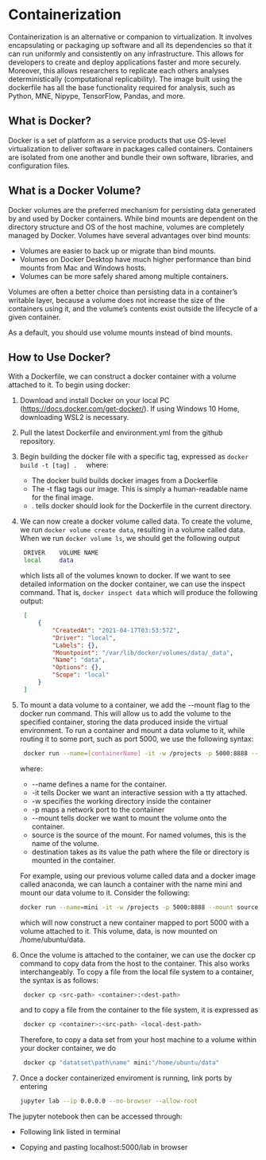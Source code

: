 # Containerization 
Containerization is an alternative or companion to virtualization. It involves encapsulating or packaging up software and all its dependencies so that it can run uniformly and consistently on any infrastructure. This allows for developers to create and deploy applications faster and more securely. Moreover, this allows researchers to replicate each others analyses deterministically (computational replicability). The image built using the dockerfile has all the base functionality required for analysis, such as Python, MNE, Nipype, TensorFlow, Pandas, and more.  


## What is Docker?

Docker is a set of platform as a service products that use OS-level virtualization to deliver software in packages called containers. Containers are isolated from one another and bundle their own software, libraries, and configuration files. 

## What is a Docker Volume? 
Docker volumes are the preferred mechanism for persisting data generated 
by and used by Docker containers. While bind mounts are dependent on the 
directory structure and OS of the host machine, volumes are completely 
managed by Docker. Volumes have several advantages over bind mounts: 
* Volumes are easier to back up or migrate than bind mounts.
* Volumes on Docker Desktop have much higher performance than bind mounts from Mac and Windows hosts.
* Volumes can be more safely shared among multiple containers.

Volumes are often a better choice than persisting data in a container’s writable layer, because a volume does not increase the size of the containers using it, and the volume’s contents exist outside the lifecycle of a given container. 

As a default, you should use volume mounts instead of bind mounts.


## How to Use Docker? 
With a Dockerfile, we can construct a docker container with a volume attached to it. To begin using docker: 
1. Download and install Docker on your local PC (https://docs.docker.com/get-docker/). If using Windows 10 Home, downloading WSL2 is necessary. 
2. Pull the latest Dockerfile and environment.yml from the github repository.
3. Begin building the docker file with a specific tag, expressed as
   `
   docker build -t [tag] .  
   `
   where: 
    * The docker build builds docker images from a Dockerfile
    * The -t flag tags our image. This is simply a human-readable name for the final image.
    * . tells docker should look for the Dockerfile in the current directory. 
4. We can now create a docker volume called data. To create the volume, we run `docker volume create data`, resulting in a volume called data. When we run `docker volume ls`, we should get the following output
   ```bash
    DRIVER    VOLUME NAME
    local     data
   ```
   which lists all of the volumes known to docker. If we want to see detailed information on the docker container, we can use the inspect command. That is, `docker inspect data` which will produce the following output: 
   ```json 
    [
        {
            "CreatedAt": "2021-04-17T03:53:57Z",
            "Driver": "local",
            "Labels": {},
            "Mountpoint": "/var/lib/docker/volumes/data/_data",
            "Name": "data",
            "Options": {},
            "Scope": "local"
        }
    ]
   ```
5. To mount a data volume to a container, we add the --mount flag to the docker run command. This will allow us to add the volume to the specified container, storing the data produced inside the virtual environment. To run a container and mount a data volume to it, while routing it to some port, such as port 5000, we use the following syntax:
   ```bash 
    docker run --name=[containerName] -it -w /projects -p 5000:8888 --mount source=[volume_name], destination=[docker_image_path] [tag]
   ```
   where: 
    * --name defines a name for the container. 
    * -it tells Docker we want an interactive session with a tty attached. 
    * -w specifies the working directory inside the container 
    * -p maps a network port to the contaiiner 
    * --mount tells docker we want to mount the volume onto the container. 
    * source is the source of the mount. For named volumes, this is the name of the volume. 
    * destination takes as its value the path where the file or directory is mounted in the container. 

    For example, using our previous volume called data and a docker image called anaconda, we can launch a container with the name mini and mount our data volume to it. Consider the following: 
    ```bash
    docker run --name=mini -it -w /projects -p 5000:8888 --mount source=data,destination=/home/ubuntu/data anaconda
    ```

    which will now construct a new container mapped to port 5000 with a volume attached to it. This volume, data, is now mounted on /home/ubuntu/data.

6. Once the volume is attached to the container, we can use the docker cp command to copy data from the host to the container. This also works interchangeably. To copy a file from the local file system to a container, the syntax is as follows: 
   ```bash 
    docker cp <src-path> <container>:<dest-path>
   ```
   and to copy a file from the container to the file system, it is expressed as
   ```bash 
    docker cp <container>:<src-path> <local-dest-path>
   ```

   Therefore, to copy a data set from your host machine to a volume within your docker container, we do
   ```bash
    docker cp "datatset\path\name" mini:"/home/ubuntu/data"
   ```
   
7. Once a docker containerized enviroment is running, link ports by entering

   ```bash 
   jupyter lab --ip 0.0.0.0 --no-browser --allow-root
   ```

The jupyter notebook then can be accessed through: 
 
* Following link listed in terminal 

* Copying and pasting localhost:5000/lab in browser  
